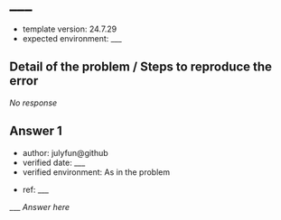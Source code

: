 [//]: # (Ex: How to clone a Git repository into a specific folder? / `TLS error` when ssh to github / Best way to setup ros2 on Mac M1)
# ___
[//]: # (Ex for env: all / unix / ubuntu22.04, git2.12, fish shell 3.7.1 / macos all version, git all version)
- template version: 24.7.29
- expected environment: ___

## Detail of the problem / Steps to reproduce the error

*No response*

## Answer 1
[//]: # (If reference is very reliable, like cppference.com, you could leave it unverified)
- author: julyfun@github
- verified date: ___
- verified environment: As in the problem

[//]: # (Ex: original / https://... / chatgpt)
- ref: ___

___ *Answer here*

[//]: # (Ex: > verified by zzz@github again on ... You may add video URL)
[//]: # (You can add Answer 2 here)

